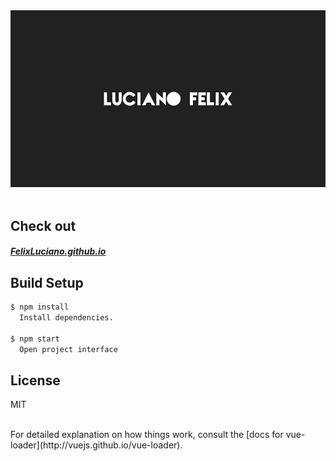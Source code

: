 <div align='center'>
  <img src='public/readme-banner.jpg'>
</div>
<br/>

## Check out
##### [FelixLuciano.github.io](https://felixluciano.github.io)


## Build Setup

``` bash
$ npm install
  Install dependencies.

$ npm start
  Open project interface
```


## License

MIT


<br/>
For detailed explanation on how things work, consult the [docs for vue-loader](http://vuejs.github.io/vue-loader).
